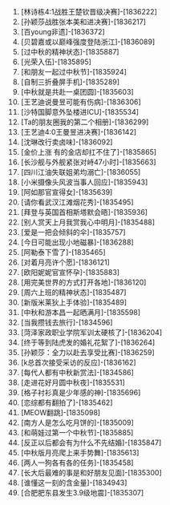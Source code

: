 
1. [林诗栋4:1战胜王楚钦晋级决赛]-[1836222]
1. [孙颖莎战胜张本美和进决赛]-[1836217]
1. [百young非遗]-[1836372]
1. [贝碧嘉或以巅峰强度登陆浙江]-[1836089]
1. [过中秋的精神状态]-[1835887]
1. [光荣入伍]-[1835895]
1. [和朋友一起过中秋节]-[1835924]
1. [自制三折叠屏手机]-[1835289]
1. [中秋就是共赴一桌团圆]-[1835603]
1. [王艺迪说曼昱可能有伤病]-[1836306]
1. [沙特国脚意外坠楼进ICU]-[1835534]
1. [Ta的朋友圈我的第二个相册]-[1836299]
1. [王艺迪4:0王曼昱进决赛]-[1836142]
1. [沈琳改行卖卤味]-[1836092]
1. [金价上涨 有的金店却扛不住了]-[1835865]
1. [长沙舰与外舰紧张对峙47小时]-[1835663]
1. [四川江油失联姐弟均溺亡]-[1836055]
1. [小米摄像头风波当事人回应]-[1835943]
1. [阿如那官宣得女]-[1835639]
1. [请你看武汉江滩烟花秀]-[1835495]
1. [拜登与英国首相斯塔默会晤]-[1835936]
1. [别人赏天上月我赏我心中明月]-[1835488]
1. [爱是一把会倾斜的伞]-[1835757]
1. [今日可能出现小地磁暴]-[1836288]
1. [阿勒泰下雪了]-[1835465]
1. [对着月亮许个愿]-[1836121]
1. [欧阳妮妮官宣怀孕]-[1835883]
1. [用完美世界的方式打开各地]-[1836120]
1. [周六上班的精神状态]-[1835487]
1. [新版米莱狄上手体验]-[1835489]
1. [中秋和游本昌一起晒满月]-[1835598]
1. [当我攒钱去旅行]-[1834596]
1. [菏泽家政职业学院军训太硬核了]-[1836204]
1. [终于等到陆虎发的婚礼花絮了]-[1836264]
1. [孙颖莎：全力以赴去享受比赛]-[1836259]
1. [k总首次接受采访的反应]-[1836162]
1. [每代人都有中秋新赏法]-[1834586]
1. [走进花好月圆中秋夜]-[1835531]
1. [格子衬衫真是少年感的神]-[1835696]
1. [恋综都有翻拍了]-[1835462]
1. [MEOW翻跳]-[1835098]
1. [南方人是怎么吃月饼的]-[1835009]
1. [和萌娃过第一个中秋节]-[1835885]
1. [反正以后都会有为什么不先结婚]-[1835847]
1. [中秋版月亮爬上来手势舞]-[1835613]
1. [两人一狗各有各的任务]-[1835458]
1. [长大后最难的事是和好朋友见面]-[1835300]
1. [谁懂这一刻的含金量]-[1834943]
1. [合肥肥东县发生3.9级地震]-[1835307]